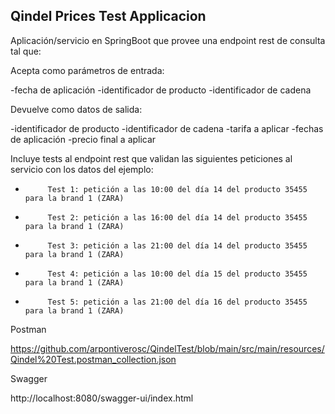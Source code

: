 Qindel Prices Test Applicacion
----------------------------------

Aplicación/servicio en SpringBoot que provee una endpoint rest de consulta  tal que:
 
Acepta como parámetros de entrada: 

-fecha de aplicación
-identificador de producto
-identificador de cadena

Devuelve como datos de salida: 

-identificador de producto
-identificador de cadena
-tarifa a aplicar
-fechas de aplicación
-precio final a aplicar
 
Incluye tests al endpoint rest que validan las siguientes peticiones al servicio con los datos del ejemplo:

                                                                                       
-          Test 1: petición a las 10:00 del día 14 del producto 35455   para la brand 1 (ZARA)
-          Test 2: petición a las 16:00 del día 14 del producto 35455   para la brand 1 (ZARA)
-          Test 3: petición a las 21:00 del día 14 del producto 35455   para la brand 1 (ZARA)
-          Test 4: petición a las 10:00 del día 15 del producto 35455   para la brand 1 (ZARA)
-          Test 5: petición a las 21:00 del día 16 del producto 35455   para la brand 1 (ZARA)

Postman

https://github.com/arpontiverosc/QindelTest/blob/main/src/main/resources/Qindel%20Test.postman_collection.json

Swagger

http://localhost:8080/swagger-ui/index.html

